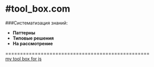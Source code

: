 #tool_box.com
============ 

###Систематизация знаний: 
  + **Паттерны**
  + **Типовые решения**
  + **На рассмотрение**
  
  
=================================================  
[my tool box for js](http://bik-top.github.io/tool_box.com)
